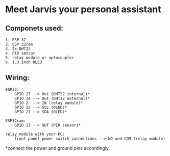 # Meet Jarvis your personal assistant 
## Componets used:
	1. ESP 32
	2. ESP 32cam
	3. 2x DHT22
	4. PIR sensor
	5. relay module or optocoupler
	6. 1.3 inch OLED 

## Wiring:
	ESP32:
		GPIO 27 --> Out (DHT22 internal)*
		GPIO 14 --> Out (DHT22 external)*
		GPIO 2  --> IN (relay module)*
		GPIO 22 --> SCL (OLED)*
		GPIO 21 --> SDA (OLED)*

	ESP32cam:
		GPIO 13 --> OUT (PIR sensor)*

	relay module with your PC:
		front panel power switch connections --> NO and COM (relay module)

*connect the power and ground pins accordingly. 
